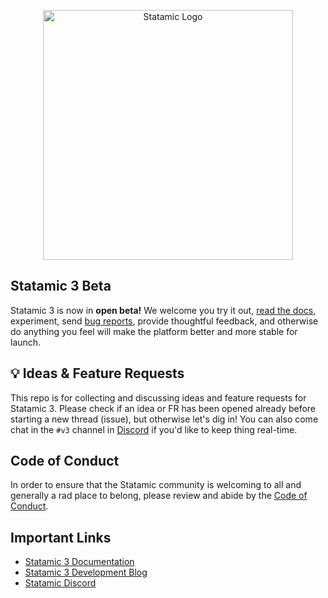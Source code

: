 <p align="center"><img src="https://statamic.com/assets/branding/Statamic-Logo+Wordmark-Rad.svg" width="400" alt="Statamic Logo" /></p>

## Statamic 3 Beta

Statamic 3 is now in **open beta!** We welcome you try it out, [read the docs](https://statamic.dev), experiment, send [bug reports][contribution], provide thoughtful feedback, and otherwise do anything you feel will make the platform better and more stable for launch.

## 💡 Ideas & Feature Requests

This repo is for collecting and discussing ideas and feature requests for Statamic 3. Please check if an idea or FR has been opened already before starting a new thread (issue), but otherwise let's dig in! You can also come chat in the `#v3` channel in [Discord][discord] if you'd like to keep thing real-time.


## Code of Conduct

In order to ensure that the Statamic community is welcoming to all and generally a rad place to belong, please review and abide by the [Code of Conduct](https://github.com/statamic/cms/wiki/Code-of-Conduct).


## Important Links

- [Statamic 3 Documentation][docs]
- [Statamic 3 Development Blog](https://v3.statamic.com)
- [Statamic Discord][discord]

[docs]: https://statamic.dev/
[discord]: https://statamic.com/discord
[contribution]: https://github.com/statamic/cms/blob/master/CONTRIBUTING.md
